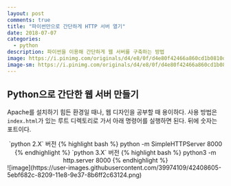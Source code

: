 ```yaml
---
layout: post
comments: true
title: "파이썬만으로 간단하게 HTTP 서버 열기"
date: 2018-07-07
categories:
  - python
description: 파이썬을 이용해 간단하게 웹 서버를 구축하는 방법
image: https://i.pinimg.com/originals/d4/e8/0f/d4e80f42466a860cd1b0810d2323e3ed.jpg
image-sm: https://i.pinimg.com/originals/d4/e8/0f/d4e80f42466a860cd1b0810d2323e3ed.jpg
---
```

## Python으로 간단한 웹 서버 만들기

Apache를 설치하기 힘든 환경일 때나, 웹 디자인을 공부할 때 용이하다. 사용 방법은 `index.html`가 있는 루트 디렉토리로 가서 아래 명령어를 실행하면 된다.
뒤에 숫자는 포트이다.
<center>
`python 2.X` 버전
{% highlight bash %}
python -m SimpleHTTPServer 8000
{% endhighlight %}
`python 3.X` 버전
{% highlight bash %}
python3 -m http.server 8000
{% endhighlight %}
</center>
![image](https://user-images.githubusercontent.com/39974109/42408605-5ebf682c-8209-11e8-9e37-8b6ff2c63124.png)
